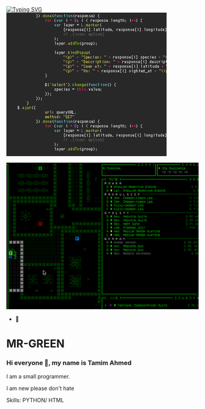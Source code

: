 [![Typing SVG](https://readme-typing-svg.herokuapp.com?background=000000&width=300&lines=Assalamu+alaikum;Iam+Tamim+Ahmed+;Today+I+will+show+you;+a+public+cloning+%F0%9F%99%8B%E2%80%8D%E2%99%82%EF%B8%8F%F0%9F%94%A5;Enjoy+my+free+tools+%F0%9F%99%83)](https://git.io/typing-svg)
![](https://raw.githubusercontent.com/MRVIVEK-CODER/Decompiler/main/106824690-8dd73a00-66ad-11eb-89e2-53e13ac6f594.gif)

![I am a small programmer.](https://raw.githubusercontent.com/MRVIVEK-CODER/MRVIVEK-CODER/main/md7Oqrf.gif)





























































- 🔭 

# MR-GREEN



### Hi everyone 👋, my name is Tamim Ahmed 







I am a small programmer.



I am new please don't hate







Skills: PYTHON/ HTML







